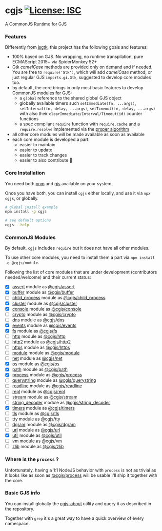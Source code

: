 # cgjs [![License: ISC](https://img.shields.io/badge/License-ISC-yellow.svg)](https://opensource.org/licenses/ISC)

A CommonJS Runtime for GJS

### Features

Differently from [jsgtk](https://github.com/WebReflection/jsgtk), this project has the following goals and features:

  * 100% based on GJS. No wrapping, no runtime transpilation, pure ECMAScript 2015+ via SpiderMonkey 52+
  * Gtk _camelCase_ methods are provided only on demand and if needed. You are free to `require('Gtk')`, which will add _camelCase_ method, or just regular GJS `imports.gi.Gtk`, suggested to develop core modules too.
  * by default, the core brings in only most basic features to develop CommonJS modules for GJS:
    * a `global` reference to the shared global GJS object
    * globally available timers such `setImmediate(fn, ...args)`, `setInterval(fn, delay, ...args)`, `setTimeout(fn, delay, ...args)` with also their `clearImmediate/Interval/Timeout(id)` counter functions
    * a spec compliant `require` function with `require.cache` and a `require.resolve` implemented via the [proper algorithm](https://nodejs.org/api/modules.html#modules_all_together)
  * all other core modules will be made available as soon as available
  * each core module is developed a part:
    * easier to maintain
    * easier to update
    * easier to track changes
    * easier to also contribute 🎉

### Core Installation

You need both [npm](https://www.npmjs.com) and [gjs](https://wiki.gnome.org/Projects/Gjs) available on your system.

Once you have both, you can install `cgjs` either locally, and use it via `npx cgjs`, or globally.

```sh
# global install example
npm install -g cgjs

# see default options
cgjs --help
```

### CommonJS Modules

By default, `cgjs` includes `require` but it does not have all other modules.

To use other core modules, you need to install them a part via `npm install -g @cgjs/module`.

Following the list of core modules that are under development (contributors needed/welcome) and their current status:

  - [x] [assert](https://nodejs.org/api/assert.html) module as [@cgjs/assert](https://github.com/cgjs/assert)
  - [x] [buffer](https://nodejs.org/api/buffer.html) module as [@cgjs/buffer](https://github.com/cgjs/buffer)
  - [ ] [child_process](https://nodejs.org/api/child_process.html) module as [@cgjs/child_process](https://github.com/cgjs/child_process)
  - [x] [cluster](https://nodejs.org/api/cluster.html) module as [@cgjs/cluster](https://github.com/cgjs/cluster)
  - [x] [console](https://nodejs.org/api/console.html) module as [@cgjs/console](https://github.com/cgjs/console)
  - [ ] [crypto](https://nodejs.org/api/crypto.html) module as [@cgjs/crypto](https://github.com/cgjs/crypto)
  - [ ] [dns](https://nodejs.org/api/dns.html) module as [@cgjs/dns](https://github.com/cgjs/dns)
  - [x] [events](https://nodejs.org/api/events.html) module as [@cgjs/events](https://github.com/cgjs/events)
  - [x] [fs](https://nodejs.org/api/fs.html) module as [@cgjs/fs](https://github.com/cgjs/fs)
  - [ ] [http](https://nodejs.org/api/http.html) module as [@cgjs/http](https://github.com/cgjs/http)
  - [ ] [http2](https://nodejs.org/api/http2.html) module as [@cgjs/http2](https://github.com/cgjs/http2)
  - [ ] [https](https://nodejs.org/api/https.html) module as [@cgjs/https](https://github.com/cgjs/https)
  - [ ] [module](https://nodejs.org/api/module.html) module as [@cgjs/module](https://github.com/cgjs/module)
  - [ ] [net](https://nodejs.org/api/net.html) module as [@cgjs/net](https://github.com/cgjs/net)
  - [x] [os](https://nodejs.org/api/os.html) module as [@cgjs/os](https://github.com/cgjs/os)
  - [x] [path](https://nodejs.org/api/path.html) module as [@cgjs/path](https://github.com/cgjs/path)
  - [x] [process](https://nodejs.org/api/process.html) module as [@cgjs/process](https://github.com/cgjs/process)
  - [ ] [querystring](https://nodejs.org/api/querystring.html) module as [@cgjs/querystring](https://github.com/cgjs/querystring)
  - [ ] [readline](https://nodejs.org/api/readline.html) module as [@cgjs/readline](https://github.com/cgjs/readline)
  - [ ] [repl](https://nodejs.org/api/repl.html) module as [@cgjs/repl](https://github.com/cgjs/repl)
  - [ ] [stream](https://nodejs.org/api/stream.html) module as [@cgjs/stream](https://github.com/cgjs/stream)
  - [ ] [string_decoder](https://nodejs.org/api/string_decoder.html) module as [@cgjs/string_decoder](https://github.com/cgjs/string_decoder)
  - [x] [timers](https://nodejs.org/api/timers.html) module as [@cgjs/timers](https://github.com/cgjs/timers)
  - [ ] [tls](https://nodejs.org/api/tls.html) module as [@cgjs/tls](https://github.com/cgjs/tls)
  - [ ] [tty](https://nodejs.org/api/tty.html) module as [@cgjs/tty](https://github.com/cgjs/tty)
  - [ ] [dgram](https://nodejs.org/api/dgram.html) module as [@cgjs/dgram](https://github.com/cgjs/dgram)
  - [ ] [url](https://nodejs.org/api/url.html) module as [@cgjs/url](https://github.com/cgjs/url)
  - [x] [util](https://nodejs.org/api/util.html) module as [@cgjs/util](https://github.com/cgjs/util)
  - [ ] [vm](https://nodejs.org/api/vm.html) module as [@cgjs/vm](https://github.com/cgjs/vm)
  - [ ] [zlib](https://nodejs.org/api/zlib.html) module as [@cgjs/zlib](https://github.com/cgjs/zlib)

### Where is the `process` ?

Unfortunately, having a 1:1 NodeJS behavior with `process` is not as trivial as it looks like as soon as [@cgjs/process](https://github.com/cgjs/process) will be usable I'll ship it together with the core.

### Basic GJS info

You can install globally the [cgjs-about](https://github.com/cgjs/cgjs-about) utility and query it as described in the repository.

Together with `grep` it's a great way to have a quick overview of every namespace.
